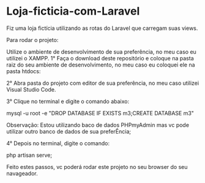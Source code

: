 # Loja-ficticia-com-Laravel
Fiz uma loja fictícia utilizando as rotas do Laravel que carregam suas views.


Para rodar o projeto:

Utilize o ambiente de desenvolvimento de sua preferência, no meu caso eu utilizei o XAMPP.
1° Faça o download deste repositório e coloque na pasta raiz do seu ambiente de desenvolvimento, no meu caso eu coloquei ele na pasta htdocs:

2° Abra pasta do projeto com editor de sua preferência, no meu caso utilizei Visual Studio Code. 

3° Clique no terminal e digite o comando abaixo: 

mysql -u root -e "DROP DATABASE IF EXISTS m3;CREATE DATABASE m3" 

Observação: Estou utilizando baco de dados PHPmyAdmin mas vc pode utilizar outro banco de dados de sua preferÊncia;

4° Depois no terminal, digite o comando:

php artisan serve;

Feito estes passos, vc poderá rodar este projeto no seu browser do seu navageador.

